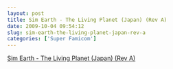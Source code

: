 ```yaml
---
layout: post
title: Sim Earth - The Living Planet (Japan) (Rev A)
date: 2009-10-04 09:54:12
slug: sim-earth-the-living-planet-japan-rev-a
categories: ['Super Famicom']
---
```


[Sim Earth - The Living Planet (Japan) (Rev A)](http://superfamicom.org/info/sim-earth-the-living-planet/ "Sim Earth - The Living Planet")
